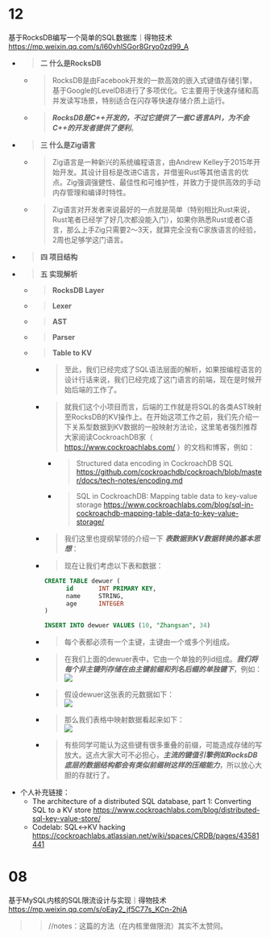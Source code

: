 
# 12

基于RocksDB编写一个简单的SQL数据库｜得物技术 https://mp.weixin.qq.com/s/l60vhlSGor8Gryo0zd99_A
- > **二 什么是RocksDB**
  * > RocksDB是由Facebook开发的一款高效的嵌入式键值存储引擎，基于Google的LevelDB进行了多项优化。它主要用于快速存储和高并发读写场景，特别适合在闪存等快速存储介质上运行。
  * > ***RocksDB是C++开发的，不过它提供了一套C语言API，为不会C++的开发者提供了便利***。
- > **三 什么是Zig语言**
  * > Zig语言是一种新兴的系统编程语言，由Andrew Kelley于2015年开始开发。其设计目标是改进C语言，并借鉴Rust等其他语言的优点。Zig强调强健性、最佳性和可维护性，并致力于提供高效的手动内存管理和编译时特性。
  * > Zig语言对开发者来说最好的一点就是简单（特别相比Rust来说，Rust笔者已经学了好几次都没能入门），如果你熟悉Rust或者C语言，那么上手Zig只需要2～3天，就算完全没有C家族语言的经验，2周也足够学这门语言。
- > **四 项目结构**
- > **五 实现解析**
  * > **RocksDB Layer**
  * > **Lexer**
  * > **AST**
  * > **Parser**
  * > **Table to KV**
    + > 至此，我们已经完成了SQL语法层面的解析，如果按编程语言的设计行话来说，我们已经完成了这门语言的前端，现在是时候开始后端的工作了。
    + > 就我们这个小项目而言，后端的工作就是将SQL的各类AST映射至RocksDB的KV操作上。在开始这项工作之前，我们先介绍一下关系型数据到KV数据的一般映射方法论，这里笔者强烈推荐大家阅读CockroachDB家（ https://www.cockroachlabs.com/ ）的文档和博客，例如：
      * > Structured data encoding in CockroachDB SQL https://github.com/cockroachdb/cockroach/blob/master/docs/tech-notes/encoding.md
      * > SQL in CockroachDB: Mapping table data to key-value storage https://www.cockroachlabs.com/blog/sql-in-cockroachdb-mapping-table-data-to-key-value-storage/
    + > 我们这里也提纲挈领的介绍一下 ***表数据到KV数据转换的基本思想***：
    + > 现在让我们考虑以下表和数据：
      ```sql
      CREATE TABLE dewuer (
            id       INT PRIMARY KEY,
            name     STRING,
            age      INTEGER
      )

      INSERT INTO dewuer VALUES (10, "Zhangsan", 34)
      ```
    + > 每个表都必须有一个主键，主键由一个或多个列组成。
    + > 在我们上面的dewuer表中，它由一个单独的列id组成。***我们将每个非主键列存储在由主键前缀和列名后缀的单独键下***，例如： <br> ![](https://mmbiz.qpic.cn/mmbiz_jpg/AAQtmjCc74DTmJuG5HSialy4alNqwHgx0vcRJjEWIH31U7tUR0Q6Q7WnKz5e4hsPcRJKd2G3o7nRTVyyPGsErug/640)
    + > 假设dewuer这张表的元数据如下： <br> ![](https://mmbiz.qpic.cn/mmbiz_jpg/AAQtmjCc74DTmJuG5HSialy4alNqwHgx08OQODDjznnGOodnpSQz9c95cYZfoC8ib96Ctc2lhIuSkFm2CKR3Sc7w/640)
    + > 那么我们表格中映射数据看起来如下： <br> ![](https://mmbiz.qpic.cn/mmbiz_jpg/AAQtmjCc74DTmJuG5HSialy4alNqwHgx0QxdfX2jVdlPrfOSRiavv2gDhLhvCWt9gpdn9nj5hrL6U3cGObnUq9bg/640)
    + > 有些同学可能认为这些键有很多重叠的前缀，可能造成存储的写放大。这点大家大可不必担心，***主流的键值引擎例如RocksDB底层的数据结构都会有类似前缀树这样的压缩能力***，所以放心大胆的存就行了。
- 个人补充链接：
  * The architecture of a distributed SQL database, part 1: Converting SQL to a KV store https://www.cockroachlabs.com/blog/distributed-sql-key-value-store/
  * Codelab: SQL↔KV hacking https://cockroachlabs.atlassian.net/wiki/spaces/CRDB/pages/43581441

# 08

基于MySQL内核的SQL限流设计与实现｜得物技术 https://mp.weixin.qq.com/s/oEay2_jf5C77s_KCn-2hjA
>> //notes：这篇的方法（在内核里做限流）其实不太赞同。
